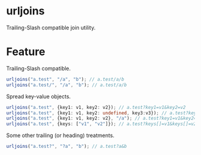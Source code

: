 # urljoins

Trailing-Slash compatible join utility.


# Feature

Trailing-Slash compatible.

```typescript
urljoins("a.test", "/a", "b"); // a.test/a/b
urljoins("a.test/", "/a", "b"); // a.test/a/b
```

Spread key-value objects.

```typescript
urljoins("a.test", {key1: v1, key2: v2}); // a.test?key1=v1&key2=v2
urljoins("a.test", {key1: v1, key2: undefined, key3:v3}); // a.test?key1=v1&key2=&key3=v3
urljoins("a.test", {key1: v1, key2: v2}, "/a"); // a.test?key1=v1&key2=v2&/a
urljoins("a.test", {keys: ["v1", "v2"]}); // a.test?keys[]=v1&keys[]=v2
```

Some other trailing (or heading) treatments.

```typescript
urljoins("a.test?", "?a", "b"); // a.test?a&b
```